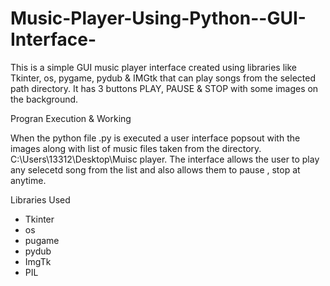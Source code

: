 # Music-Player-Using-Python--GUI-Interface-
This is a simple GUI music player interface created using libraries like Tkinter, os, pygame, pydub &amp; IMGtk that can play songs from the selected path directory. 
It has 3 buttons PLAY, PAUSE &amp; STOP with some images on the background.

Progran Execution & Working

When the python file .py is executed a user interface popsout with the images along with list of music files taken from the directory. C:\Users\13312\Desktop\Muisc player. The interface allows the user to play any selecetd song from the list and also allows them to pause , stop at anytime. 

Libraries Used
* Tkinter
* os 
* pugame
* pydub
* ImgTk
* PIL
